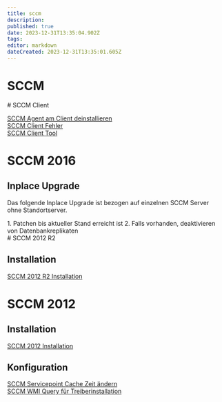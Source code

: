 ```yaml
---
title: sccm
description: 
published: true
date: 2023-12-31T13:35:04.902Z
tags: 
editor: markdown
dateCreated: 2023-12-31T13:35:01.605Z
---
```


# SCCM

<div class="vector-body" id="bkmrk-"><div class="mw-body-content mw-content-ltr" dir="ltr" lang="de"><div class="mw-parser-output"><div aria-labelledby="mw-toc-heading" class="toc" id="bkmrk--1" role="navigation"></div></div></div></div># <span class="mw-headline" id="bkmrk-sccm-client-1">SCCM Client</span>

[SCCM Agent am Client deinstallieren](https://wiki.eidolf.de/index.php/SCCM_Agent_am_Client_deinstallieren "SCCM Agent am Client deinstallieren")  
[SCCM Client Fehler](https://wiki.eidolf.de/index.php/SCCM_Client_Fehler "SCCM Client Fehler")  
[SCCM Client Tool](https://wiki.eidolf.de/index.php/SCCM_Client_Tool "SCCM Client Tool")

# <span class="mw-headline" id="bkmrk-sccm-2016-1">SCCM 2016</span>

## <span class="mw-headline" id="bkmrk-inplace-upgrade-1">Inplace Upgrade</span>

Das folgende Inplace Upgrade ist bezogen auf einzelnen SCCM Server ohne Standortserver.

<div class="vector-body" id="bkmrk-patchen-bis-aktuelle"><div class="mw-body-content mw-content-ltr" dir="ltr" lang="de"><div class="mw-parser-output">1. Patchen bis aktueller Stand erreicht ist
2. Falls vorhanden, deaktivieren von Datenbankreplikaten

</div></div></div># <span class="mw-headline" id="bkmrk-sccm-2012-r2-1">SCCM 2012 R2</span>

## <span class="mw-headline" id="bkmrk-installation-1">Installation</span>

[SCCM 2012 R2 Installation](https://wiki.eidolf.de/index.php/SCCM_2012_R2_Installation "SCCM 2012 R2 Installation")

# <span class="mw-headline" id="bkmrk-sccm-2012-1">SCCM 2012</span>

## <span class="mw-headline" id="bkmrk-installation-3">Installation</span>

[SCCM 2012 Installation](https://wiki.eidolf.de/index.php/SCCM_2012_Installation "SCCM 2012 Installation")

## <span class="mw-headline" id="bkmrk-konfiguration-1">Konfiguration</span>

[SCCM Servicepoint Cache Zeit ändern](https://wiki.eidolf.de/index.php/SCCM_Servicepoint_Cache_Zeit_%C3%A4ndern "SCCM Servicepoint Cache Zeit ändern")  
[SCCM WMI Query für Treiberinstallation](https://wiki.eidolf.de/index.php/SCCM_WMI_Query_f%C3%BCr_Treiberinstallation "SCCM WMI Query für Treiberinstallation")